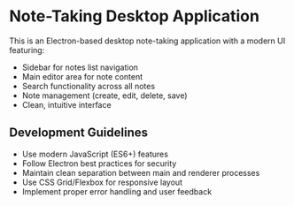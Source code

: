 # Note-Taking Desktop Application

This is an Electron-based desktop note-taking application with a modern UI featuring:
- Sidebar for notes list navigation
- Main editor area for note content
- Search functionality across all notes
- Note management (create, edit, delete, save)
- Clean, intuitive interface

## Development Guidelines
- Use modern JavaScript (ES6+) features
- Follow Electron best practices for security
- Maintain clean separation between main and renderer processes
- Use CSS Grid/Flexbox for responsive layout
- Implement proper error handling and user feedback